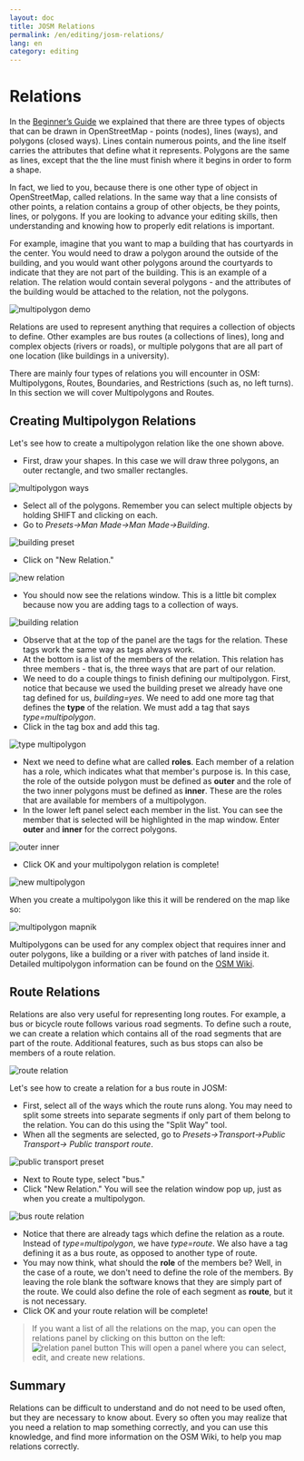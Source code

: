 ```yaml
---
layout: doc
title: JOSM Relations
permalink: /en/editing/josm-relations/
lang: en
category: editing
---
```


Relations
==========
In the [Beginner’s Guide](/en/beginner) we explained that there are three
types of objects that can be drawn in OpenStreetMap - points (nodes), lines (ways), and
polygons (closed ways). Lines contain numerous points, and the line itself carries
the attributes that define what it represents.  Polygons are the same as
lines, except that the the line must finish where it begins in order to
form a shape.

In fact, we lied to you, because there is one other type of object in OpenStreetMap,
called relations.  In the same way that a line consists of other
points, a relation contains a group of other objects, be they points,
lines, or polygons.  If you are looking to advance your editing
skills, then understanding and knowing how to properly edit relations is
important.

For example, imagine that you want to map a building that has courtyards
in the center.  You would need to draw a polygon around the outside of
the building, and you would want other polygons around the courtyards
to indicate that they are not part of the building.  This is an example
of a relation.  The relation would contain several polygons - and the
attributes of the building would be attached to the relation, not the
polygons.

![multipolygon demo][]

Relations are used to represent anything that requires a collection of
objects to define.  Other examples are bus routes (a collections of
lines), long and complex objects (rivers or roads), or multiple polygons
that are all part of one location (like buildings in a university).

There are mainly four types of relations you will encounter in OSM:
Multipolygons, Routes, Boundaries, and Restrictions (such as, no left
turns).  In this section we will cover Multipolygons and Routes.

Creating Multipolygon Relations
-------------------------------
Let's see how to create a multipolygon relation like the one shown above.

-   First, draw your shapes. In this case we will draw three polygons, an
    outer rectangle, and two smaller rectangles.

![multipolygon ways][]

-   Select all of the polygons. Remember you can select multiple objects
    by holding SHIFT and clicking on each.
-   Go to *Presets->Man Made->Man Made->Building*.

![building preset][]

-   Click on "New Relation."

![new relation][]

-   You should now see the relations window. This is a little bit complex
    because now you are adding tags to a collection of ways.

![building relation][]

-   Observe that at the top of the panel are the tags for the relation. These tags
    work the same way as tags always work.
-   At the bottom is a list of the members of the relation. This relation has
    three members - that is, the three ways that are part of our relation.
-   We need to do a couple things to finish defining our multipolygon. First,
    notice that because we used the building preset we already have one tag
    defined for us, *building=yes*. We need to add one more tag that defines
    the **type** of the relation. We must add a tag that says *type=multipolygon*.
-   Click in the tag box and add this tag.

![type multipolygon][]

-   Next we need to define what are called **roles**. Each member of a relation
    has a role, which indicates what that member's purpose is. In this case, the
    role of the outside polygon must be defined as **outer** and the role of the
    two inner polygons must be defined as **inner**. These are the roles that are
    available for members of a multipolygon.
-   In the lower left panel select each member in the list. You can see the member
    that is selected will be highlighted in the map window. Enter **outer** and
    **inner** for the correct polygons.

![outer inner][]

-   Click OK and your multipolygon relation is complete!

![new multipolygon][]

When you create a multipolygon like this it will be rendered on the map like so:

![multipolygon mapnik][]

Multipolygons can be used for any complex object that requires inner and outer polygons, like
a building or a river with patches of land inside it. Detailed multipolygon information can be
found on the [OSM Wiki](http://wiki.openstreetmap.org/wiki/Relation:multipolygon).

Route Relations
----------------
Relations are also very useful for representing long routes. For example, a bus
or bicycle route follows various road segments. To define such a route, we can
create a relation which contains all of the road segments that are part of the route.
Additional features, such as bus stops can also be members of a route relation.

![route relation][]

Let's see how to create a relation for a bus route in JOSM:

-   First, select all of the ways which the route runs along. You may need to
    split some streets into separate segments if only part of them belong to
    the relation. You can do this using the "Split Way" tool.
-   When all the segments are selected, go to *Presets->Transport->Public Transport->
    Public transport route*.

![public transport preset][]

-   Next to Route type, select "bus."
-   Click "New Relation." You will see the relation window pop up, just as when
    you create a multipolygon.

![bus route relation][]

-   Notice that there are already tags which define the relation as a route. Instead
    of *type=multipolygon*, we have *type=route*. We also have a tag defining it as
    a bus route, as opposed to another type of route.
-   You may now think, what should the **role** of the members be? Well, in the case
    of a route, we don't need to define the role of the members. By leaving the role blank
    the software knows that they are simply part of the route. We could also define the role
    of each segment as **route**, but it is not necessary.
-   Click OK and your route relation will be complete!

>   If you want a list of all the relations on the map, you can open the relations panel
>   by clicking on this button on the left:
>   ![relation panel button][]
>   This will open a panel where you can select, edit, and create new relations.

Summary
-------
Relations can be difficult to understand and do not need to be used often,
but they are necessary to know about. Every so often you may realize that you
need a relation to map something correctly, and you can use this knowledge, and find
more information on the OSM Wiki, to help you map relations correctly.



[multipolygon ways]: {{sitebaseurl}}/images/en/editing/josm-relations/multipolygon-ways.png
[building preset]: {{sitebaseurl}}/images/en/editing/josm-relations/building-preset.png
[new relation]: {{sitebaseurl}}/images/en/editing/josm-relations/new-relation.png
[building relation]: {{sitebaseurl}}/images/en/editing/josm-relations/building-relation.png
[new relation]: {{sitebaseurl}}/images/en/editing/josm-relations/new-relation.png
[type multipolygon]: {{sitebaseurl}}/images/en/editing/josm-relations/type-multipolygon.png
[outer inner]: {{sitebaseurl}}/images/en/editing/josm-relations/outer-inner.png
[new multipolygon]: {{sitebaseurl}}/images/en/editing/josm-relations/new-multipolygon.png
[multipolygon mapnik]: {{sitebaseurl}}/images/en/editing/josm-relations/multipolygon-mapnik.png
[multipolygon demo]: {{sitebaseurl}}/images/en/editing/josm-relations/multipolygon-demo.png
[route relation]: {{sitebaseurl}}/images/en/editing/josm-relations/route-relation.png
[public transport preset]: {{sitebaseurl}}/images/en/editing/josm-relations/public-transport-preset.png
[bus route relation]: {{sitebaseurl}}/images/en/editing/josm-relations/bus-route-relation.png
[relation panel button]: {{sitebaseurl}}/images/en/editing/josm-relations/relation-panel-button.png







